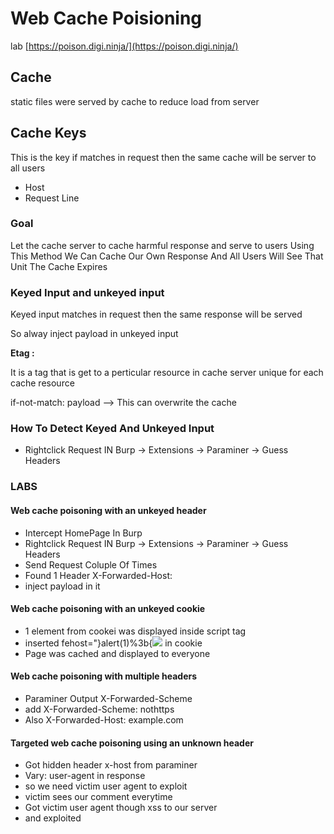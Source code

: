 # Web Cache Poisioning

lab [https://poison.digi.ninja/](https://poison.digi.ninja/)

## Cache

static files were served by cache to reduce load from server

## Cache Keys

This is the key if matches in request then the same cache will be server to all users

- Host
- Request Line

### Goal

Let the cache server to cache harmful response and serve to users
Using This Method We Can Cache Our Own Response And All Users Will See That Unit The Cache Expires

### Keyed Input and unkeyed input

Keyed input matches in request then the same response will be served

So alway inject payload in unkeyed input

**Etag :**

It is a tag that is get to a perticular resource in cache server unique for each cache resource 

if-not-match: payload —> This can overwrite the cache

### How To Detect Keyed And Unkeyed Input
- Rightclick Request IN Burp -> Extensions -> Paraminer -> Guess Headers

### LABS
#### Web cache poisoning with an unkeyed header
- Intercept HomePage In Burp
- Rightclick Request IN Burp -> Extensions -> Paraminer -> Guess Headers
- Send Request Coluple Of Times
- Found 1 Header X-Forwarded-Host:
- inject payload in it

#### Web cache poisoning with an unkeyed cookie
- 1 element from cookei was displayed inside script tag
- inserted fehost="}alert(1)%3b{</script><img src=x onerror="alert(1)"/> in cookie
- Page was cached and displayed to everyone

#### Web cache poisoning with multiple headers
- Paraminer Output X-Forwarded-Scheme
- add X-Forwarded-Scheme: nothttps
- Also X-Forwarded-Host: example.com

#### Targeted web cache poisoning using an unknown header
- Got hidden header x-host from paraminer
- Vary: user-agent in response
- so we need victim user agent to exploit
- victim sees our comment everytime
- Got victim user agent though xss to our server
- and exploited


